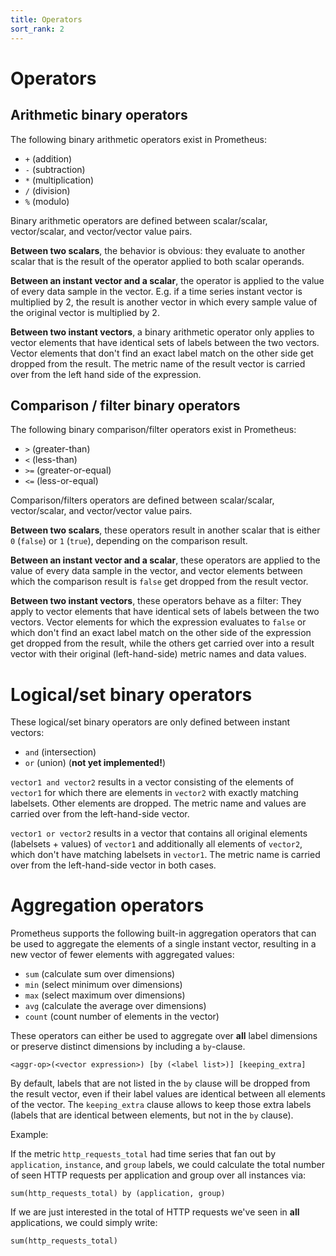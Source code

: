 ```yaml
---
title: Operators
sort_rank: 2
---
```


# Operators

## Arithmetic binary operators
The following binary arithmetic operators exist in Prometheus:

* `+` (addition)
* `-` (subtraction)
* `*` (multiplication)
* `/` (division)
* `%` (modulo)

Binary arithmetic operators are defined between scalar/scalar, vector/scalar,
and vector/vector value pairs.

**Between two scalars**, the behavior is obvious: they evaluate to another
scalar that is the result of the operator applied to both scalar operands.

**Between an instant vector and a scalar**, the operator is applied to the
value of every data sample in the vector. E.g. if a time series instant vector
is multiplied by 2, the result is another vector in which every sample value of
the original vector is multiplied by 2.

**Between two instant vectors**, a binary arithmetic operator only applies to
vector elements that have identical sets of labels between the two vectors.
Vector elements that don't find an exact label match on the other side get
dropped from the result. The metric name of the result vector is carried over
from the left hand side of the expression.

## Comparison / filter binary operators

The following binary comparison/filter operators exist in Prometheus:

* `>` (greater-than)
* `<` (less-than)
* `>=` (greater-or-equal)
* `<=` (less-or-equal)

Comparison/filters operators are defined between scalar/scalar, vector/scalar,
and vector/vector value pairs.

**Between two scalars**, these operators result in another scalar that is
either `0` (`false`) or `1` (`true`), depending on the comparison result.

**Between an instant vector and a scalar**, these operators are applied to the
value of every data sample in the vector, and vector elements between which the
comparison result is `false` get dropped from the result vector.

**Between two instant vectors**, these operators behave as a filter: They apply
to vector elements that have identical sets of labels between the two vectors.
Vector elements for which the expression evaluates to `false` or which don't
find an exact label match on the other side of the expression get dropped from
the result, while the others get carried over into a result vector with their
original (left-hand-side) metric names and data values.

# Logical/set binary operators

These logical/set binary operators are only defined between instant vectors:

* `and` (intersection)
* `or` (union) (**not yet implemented!**)

`vector1 and vector2` results in a vector consisting of the elements of
`vector1` for which there are elements in `vector2` with exactly matching
labelsets. Other elements are dropped. The metric name and values are carried
over from the left-hand-side vector.

`vector1 or vector2` results in a vector that contains all original elements
(labelsets + values) of `vector1` and additionally all elements of `vector2`,
which don't have matching labelsets in `vector1`. The metric name is carried
over from the left-hand-side vector in both cases.

# Aggregation operators

Prometheus supports the following built-in aggregation operators that can be
used to aggregate the elements of a single instant vector, resulting in a new
vector of fewer elements with aggregated values:

* `sum` (calculate sum over dimensions)
* `min` (select minimum over dimensions)
* `max` (select maximum over dimensions)
* `avg` (calculate the average over dimensions)
* `count` (count number of elements in the vector)

These operators can either be used to aggregate over **all** label dimensions
or preserve distinct dimensions by including a `by`-clause.

    <aggr-op>(<vector expression>) [by (<label list>)] [keeping_extra]

By default, labels that are not listed in the `by` clause will be dropped from
the result vector, even if their label values are identical between all
elements of the vector. The `keeping_extra` clause allows to keep those extra
labels (labels that are identical between elements, but not in the `by`
clause).

Example:

If the metric `http_requests_total` had time series that fan out by
`application`, `instance`, and `group` labels, we could calculate the total
number of seen HTTP requests per application and group over all instances via:

    sum(http_requests_total) by (application, group)

If we are just interested in the total of HTTP requests we've seen in **all**
applications, we could simply write:

    sum(http_requests_total)
